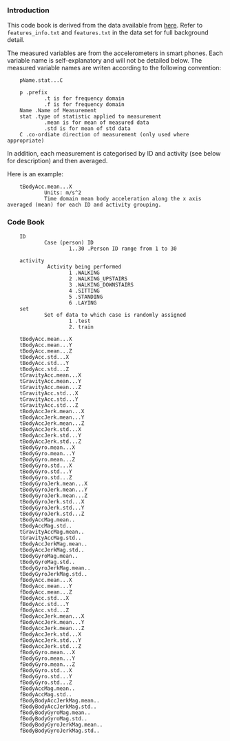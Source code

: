 ### Introduction
This code book is derived from the data available from [here](
https://d396qusza40orc.cloudfront.net/getdata%2Fprojectfiles%2FUCI%20HAR%20Dataset.zip).  Refer to ```features_info.txt``` and ```features.txt``` in the data set for full background detail. 

The measured variables are from the accelerometers in smart phones.  Each variable name is self-explanatory and will not be detailed below.  The measured variable names are writen according to the following convention:

        pName.stat...C

        p .prefix
                .t is for frequency domain
                .f is for frequency domain
        Name .Name of Measurement
        stat .type of statistic applied to measurement
                .mean is for mean of measured data
                .std is for mean of std data
        C .co-ordiate direction of measurement (only used where appropriate)
        
In addition, each measurement is categorised by ID and activity (see below for description) and then averaged.

Here is an example:

        tBodyAcc.mean...X
                Units: m/s^2
                Time domain mean body acceleration along the x axis averaged (mean) for each ID and activity grouping.

### Code Book

        ID
                Case (person) ID
                        1..30 .Person ID range from 1 to 30
        
        activity
                 Activity being performed
                        1 .WALKING 
                        2 .WALKING_UPSTAIRS 
                        3 .WALKING_DOWNSTAIRS 
                        4 .SITTING 
                        5 .STANDING 
                        6 .LAYING 
        set
                Set of data to which case is randomly assigned
                        1 .test
                        2. train
                
        tBodyAcc.mean...X
        tBodyAcc.mean...Y
        tBodyAcc.mean...Z
        tBodyAcc.std...X
        tBodyAcc.std...Y
        tBodyAcc.std...Z
        tGravityAcc.mean...X
        tGravityAcc.mean...Y
        tGravityAcc.mean...Z
        tGravityAcc.std...X
        tGravityAcc.std...Y
        tGravityAcc.std...Z
        tBodyAccJerk.mean...X
        tBodyAccJerk.mean...Y
        tBodyAccJerk.mean...Z
        tBodyAccJerk.std...X
        tBodyAccJerk.std...Y
        tBodyAccJerk.std...Z
        tBodyGyro.mean...X
        tBodyGyro.mean...Y
        tBodyGyro.mean...Z
        tBodyGyro.std...X
        tBodyGyro.std...Y
        tBodyGyro.std...Z
        tBodyGyroJerk.mean...X
        tBodyGyroJerk.mean...Y
        tBodyGyroJerk.mean...Z
        tBodyGyroJerk.std...X
        tBodyGyroJerk.std...Y
        tBodyGyroJerk.std...Z
        tBodyAccMag.mean..
        tBodyAccMag.std..
        tGravityAccMag.mean..
        tGravityAccMag.std..
        tBodyAccJerkMag.mean..
        tBodyAccJerkMag.std..
        tBodyGyroMag.mean..
        tBodyGyroMag.std..
        tBodyGyroJerkMag.mean..
        tBodyGyroJerkMag.std..
        fBodyAcc.mean...X
        fBodyAcc.mean...Y
        fBodyAcc.mean...Z
        fBodyAcc.std...X
        fBodyAcc.std...Y
        fBodyAcc.std...Z
        fBodyAccJerk.mean...X
        fBodyAccJerk.mean...Y
        fBodyAccJerk.mean...Z
        fBodyAccJerk.std...X
        fBodyAccJerk.std...Y
        fBodyAccJerk.std...Z
        fBodyGyro.mean...X
        fBodyGyro.mean...Y
        fBodyGyro.mean...Z
        fBodyGyro.std...X
        fBodyGyro.std...Y
        fBodyGyro.std...Z
        fBodyAccMag.mean..
        fBodyAccMag.std..
        fBodyBodyAccJerkMag.mean..
        fBodyBodyAccJerkMag.std..
        fBodyBodyGyroMag.mean..
        fBodyBodyGyroMag.std..
        fBodyBodyGyroJerkMag.mean..
        fBodyBodyGyroJerkMag.std..